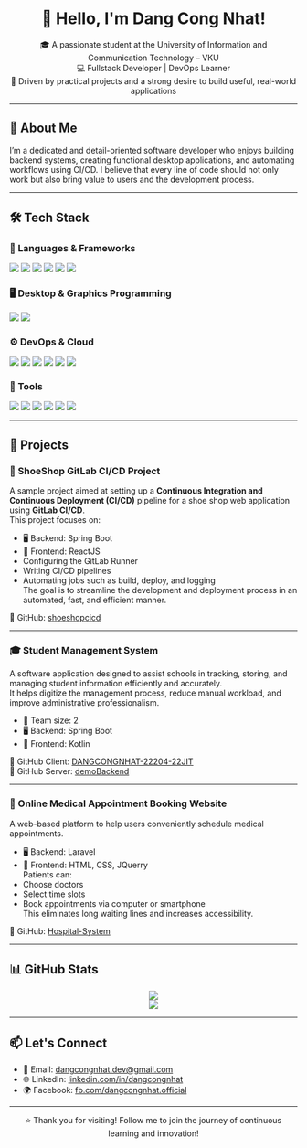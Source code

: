 <h1 align="center">👋 Hello, I'm Dang Cong Nhat!</h1>

<p align="center">
  🎓 A passionate student at the University of Information and Communication Technology – VKU <br/>
  💻 Fullstack Developer | DevOps Learner  <br/>
  🚀 Driven by practical projects and a strong desire to build useful, real-world applications
</p>

---

## 🧠 About Me

I’m a dedicated and detail-oriented software developer who enjoys building backend systems, creating functional desktop applications, and automating workflows using CI/CD. I believe that every line of code should not only work but also bring value to users and the development process.

---

## 🛠️ Tech Stack

### 🧩 Languages & Frameworks

<p align="left">
  <img src="https://img.shields.io/badge/Java-%23ED8B00?style=for-the-badge&logo=java&logoColor=white"/>
  <img src="https://img.shields.io/badge/Laravel-%23FF2D20?style=for-the-badge&logo=laravel&logoColor=white"/>
  <img src="https://img.shields.io/badge/Kotlin-%230095D5?style=for-the-badge&logo=kotlin&logoColor=white"/>
  <img src="https://img.shields.io/badge/SpringBoot-%236DB33F?style=for-the-badge&logo=springboot&logoColor=white"/>
  <img src="https://img.shields.io/badge/Thymeleaf-%23005F0F?style=for-the-badge&logo=thymeleaf&logoColor=white"/>
  <img src="https://img.shields.io/badge/React-%2361DAFB?style=for-the-badge&logo=react&logoColor=black"/> </p>
</p>

### 🖥️ Desktop & Graphics Programming

<p align="left">
  <img src="https://img.shields.io/badge/Java%20Swing-%23007396?style=for-the-badge&logo=java&logoColor=white"/>
  <img src="https://img.shields.io/badge/OpenGL-%23FFFFFF?style=for-the-badge&logo=opengl&logoColor=black"/>
</p>

### ⚙️ DevOps & Cloud

<p align="left">
  <img src="https://img.shields.io/badge/Git-%23F05032?style=for-the-badge&logo=git&logoColor=white"/>
  <img src="https://img.shields.io/badge/GitLab%20CI/CD-%23FC6D26?style=for-the-badge&logo=gitlab&logoColor=white"/>
  <img src="https://img.shields.io/badge/Jenkins-%23D24939?style=for-the-badge&logo=jenkins&logoColor=white"/>
  <img src="https://img.shields.io/badge/Docker-%232496ED?style=for-the-badge&logo=docker&logoColor=white"/>
  <img src="https://img.shields.io/badge/AWS-%23FF9900?style=for-the-badge&logo=amazonaws&logoColor=white"/>
  <img src="https://img.shields.io/badge/Cloud%20Computing-%23007396?style=for-the-badge&logo=cloud&logoColor=white"/>
</p>

### 🧰 Tools

<p align="left">
  <img src="https://img.shields.io/badge/Figma-%23F24E1E?style=for-the-badge&logo=figma&logoColor=white"/>
  <img src="https://img.shields.io/badge/Draw.io-%23FF9900?style=for-the-badge&logo=diagrams.net&logoColor=white"/>
  <img src="https://img.shields.io/badge/VSCode-%23007ACC?style=for-the-badge&logo=visualstudiocode&logoColor=white"/> 
  <img src="https://img.shields.io/badge/IntelliJIDEA-%23000000?style=for-the-badge&logo=intellijidea&logoColor=white"/> 
  <img src="https://img.shields.io/badge/Postman-%23FF6C37?style=for-the-badge&logo=postman&logoColor=white"/> 
  <img src="https://img.shields.io/badge/MySQL%20Workbench-%230079C1?style=for-the-badge&logo=mysql&logoColor=white"/>
</p>

---

## 🚀 Projects

### 👟 ShoeShop GitLab CI/CD Project

A sample project aimed at setting up a **Continuous Integration and Continuous Deployment (CI/CD)** pipeline for a shoe shop web application using **GitLab CI/CD**.  
This project focuses on:
- 🖥️ Backend: Spring Boot  
- 📱 Frontend: ReactJS  
- Configuring the GitLab Runner
- Writing CI/CD pipelines
- Automating jobs such as build, deploy, and logging  
The goal is to streamline the development and deployment process in an automated, fast, and efficient manner.

🔗 GitHub: [shoeshopcicd](https://github.com/dangcongnhat2004/shoeshopcicd.git)

---

### 🎓 Student Management System

A software application designed to assist schools in tracking, storing, and managing student information efficiently and accurately.  
It helps digitize the management process, reduce manual workload, and improve administrative professionalism.

- 👥 Team size: 2  
- 🖥️ Backend: Spring Boot  
- 📱 Frontend: Kotlin  

🔗 GitHub Client: [DANGCONGNHAT-22204-22JIT](https://github.com/dangcongnhat2004/DANGCONGNHAT-22204-22JIT)  
🔗 GitHub Server: [demoBackend](https://github.com/dangcongnhat2004/be_studentmanagement)

---

### 🏥 Online Medical Appointment Booking Website

A web-based platform to help users conveniently schedule medical appointments. 
- 🖥️ Backend: Laravel  
- 📱 Frontend: HTML, CSS, JQuerry  
Patients can:
- Choose doctors
- Select time slots
- Book appointments via computer or smartphone  
This eliminates long waiting lines and increases accessibility.

🔗 GitHub: [Hospital-System](https://github.com/t-ch-c-bong-dem/Hospital-System)

---

## 📊 GitHub Stats

<p align="center">
  <img src="https://github-readme-stats.vercel.app/api?username=dangcongnhat2004&show_icons=true&theme=tokyonight"/>
  <br/>
  <img src="https://github-readme-stats.vercel.app/api/top-langs/?username=dangcongnhat2004&layout=compact&theme=tokyonight"/>
</p>

---

## 📫 Let's Connect

- 📧 Email: [dangcongnhat.dev@gmail.com](mailto:dangcongnhat2004@gmail.com)
- 🌐 LinkedIn: [linkedin.com/in/dangcongnhat](https://linkedin.com/in/dangcongnhat)
- 🌍 Facebook: [fb.com/dangcongnhat.official](https://www.facebook.com/dang.nhat.735)

---

<p align="center">⭐ Thank you for visiting! Follow me to join the journey of continuous learning and innovation!</p>
